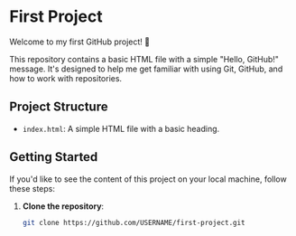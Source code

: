 # First Project

Welcome to my first GitHub project! 🎉

This repository contains a basic HTML file with a simple "Hello, GitHub!" message. It's designed to help me get familiar with using Git, GitHub, and how to work with repositories.

## Project Structure

- `index.html`: A simple HTML file with a basic heading.

## Getting Started

If you'd like to see the content of this project on your local machine, follow these steps:

1. **Clone the repository**:

   ```bash
   git clone https://github.com/USERNAME/first-project.git
